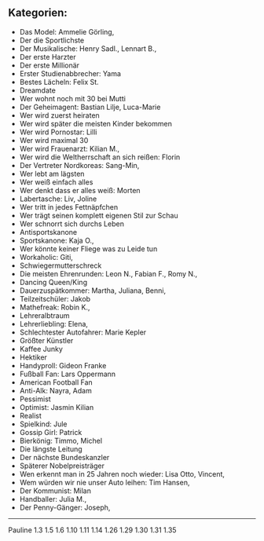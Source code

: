 ## Kategorien:
- Das Model: Ammelie Görling,
- Der die Sportlichste
- Der Musikalische: Henry Sadl., Lennart B., 
- Der erste Harzter
- Der erste Millionär
- Erster Studienabbrecher: Yama
- Bestes Lächeln: Felix St.
- Dreamdate
- Wer wohnt noch mit 30 bei Mutti
- Der Geheimagent: Bastian Lilje, Luca-Marie
- Wer wird zuerst heiraten
- Wer wird später die meisten Kinder bekommen
- Wer wird Pornostar: Lilli
- Wer wird maximal 30
- Wer wird Frauenarzt: Kilian M.,
- Wer wird die Weltherrschaft an sich reißen: Florin
- Der Vertreter Nordkoreas: Sang-Min,
- Wer lebt am lägsten
- Wer weiß einfach alles
- Wer denkt dass er alles weiß: Morten
- Labertasche: Liv, Joline
- Wer tritt in jedes Fettnäpfchen
- Wer trägt seinen komplett eigenen Stil zur Schau
- Wer schnorrt sich durchs Leben
- Antisportskanone
- Sportskanone: Kaja O.,
- Wer könnte keiner Fliege was zu Leide tun
- Workaholic: Giti, 
- Schwiegermutterschreck
- Die meisten Ehrenrunden: Leon N., Fabian F., Romy N.,
- Dancing Queen/King
- Dauerzuspätkommer: Martha, Juliana, Benni, 
- Teilzeitschüler: Jakob
- Mathefreak: Robin K., 
- Lehreralbtraum
- Lehrerliebling: Elena, 
- Schlechtester Autofahrer: Marie Kepler
- Größter Künstler
- Kaffee Junky
- Hektiker
- Handyproll: Gideon Franke
- Fußball Fan: Lars Oppermann
- American Football Fan
- Anti-Alk: Nayra, Adam
- Pessimist
- Optimist: Jasmin Kilian
- Realist
- Spielkind: Jule
- Gossip Girl: Patrick
- Bierkönig: Timmo, Michel
- Die längste Leitung
- Der nächste Bundeskanzler
- Späterer Nobelpreisträger
- Wen erkennt man in 25 Jahren noch wieder: Lisa Otto, Vincent,
- Wem würden wir nie unser Auto leihen: Tim Hansen,
- Der Kommunist: Milan
- Handballer: Julia M., 
- Der Penny-Gänger: Joseph, 
-------
Pauline 1.3
1.5
1.6
1.10
1.11
1.14
1.26
1.29
1.30
1.31
1.35




